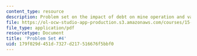 ```yaml
---
content_type: resource
description: Problem set on the impact of debt on mine operation and valuation.
file: https://ol-ocw-studio-app-production.s3.amazonaws.com/courses/15-997-practice-of-finance-advanced-corporate-risk-management-spring-2009/179f029d451d7327d217516676f5bbf0_MIT15_997s09_pset04.pdf
file_type: application/pdf
resourcetype: Document
title: 'Problem Set #4'
uid: 179f029d-451d-7327-d217-516676f5bbf0
---
```

